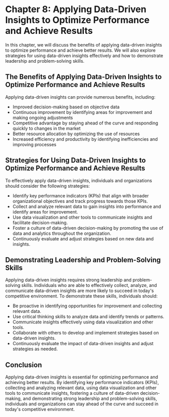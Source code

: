 Chapter 8: Applying Data-Driven Insights to Optimize Performance and Achieve Results
====================================================================================

In this chapter, we will discuss the benefits of applying data-driven insights to optimize performance and achieve better results. We will also explore strategies for using data-driven insights effectively and how to demonstrate leadership and problem-solving skills.

The Benefits of Applying Data-Driven Insights to Optimize Performance and Achieve Results
-----------------------------------------------------------------------------------------

Applying data-driven insights can provide numerous benefits, including:

* Improved decision-making based on objective data
* Continuous improvement by identifying areas for improvement and making ongoing adjustments
* Competitive advantage by staying ahead of the curve and responding quickly to changes in the market
* Better resource allocation by optimizing the use of resources
* Increased efficiency and productivity by identifying inefficiencies and improving processes

Strategies for Using Data-Driven Insights to Optimize Performance and Achieve Results
-------------------------------------------------------------------------------------

To effectively apply data-driven insights, individuals and organizations should consider the following strategies:

* Identify key performance indicators (KPIs) that align with broader organizational objectives and track progress towards those KPIs.
* Collect and analyze relevant data to gain insights into performance and identify areas for improvement.
* Use data visualization and other tools to communicate insights and facilitate decision-making.
* Foster a culture of data-driven decision-making by promoting the use of data and analytics throughout the organization.
* Continuously evaluate and adjust strategies based on new data and insights.

Demonstrating Leadership and Problem-Solving Skills
---------------------------------------------------

Applying data-driven insights requires strong leadership and problem-solving skills. Individuals who are able to effectively collect, analyze, and communicate data-driven insights are more likely to succeed in today's competitive environment. To demonstrate these skills, individuals should:

* Be proactive in identifying opportunities for improvement and collecting relevant data.
* Use critical thinking skills to analyze data and identify trends or patterns.
* Communicate insights effectively using data visualization and other tools.
* Collaborate with others to develop and implement strategies based on data-driven insights.
* Continuously evaluate the impact of data-driven insights and adjust strategies as needed.

Conclusion
----------

Applying data-driven insights is essential for optimizing performance and achieving better results. By identifying key performance indicators (KPIs), collecting and analyzing relevant data, using data visualization and other tools to communicate insights, fostering a culture of data-driven decision-making, and demonstrating strong leadership and problem-solving skills, individuals and organizations can stay ahead of the curve and succeed in today's competitive environment.
